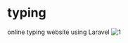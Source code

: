 # typing
online typing website using Laravel
![1](https://user-images.githubusercontent.com/86947529/169458134-4ae6c5c7-5424-4c7d-8776-b59a530bc046.png)
